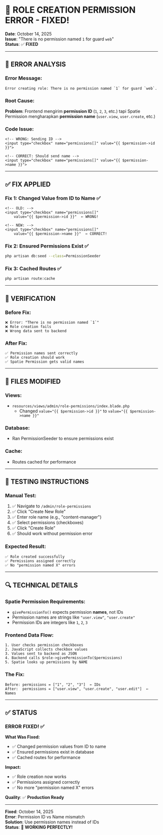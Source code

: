 # 🔧 ROLE CREATION PERMISSION ERROR - FIXED!

**Date**: October 14, 2025  
**Issue**: "There is no permission named `1` for guard `web`"  
**Status**: ✅ **FIXED**

---

## 🐛 ERROR ANALYSIS

### Error Message:
```
Error creating role: There is no permission named `1` for guard `web`.
```

### Root Cause:
**Problem**: Frontend mengirim **permission ID** (`1`, `2`, `3`, etc.) tapi Spatie Permission mengharapkan **permission name** (`user.view`, `user.create`, etc.)

### Code Issue:
```blade
<!-- WRONG: Sending ID -->
<input type="checkbox" name="permissions[]" value="{{ $permission->id }}">

<!-- CORRECT: Should send name -->
<input type="checkbox" name="permissions[]" value="{{ $permission->name }}">
```

---

## ✅ FIX APPLIED

### Fix 1: Changed Value from ID to Name ✅
```blade
<!-- OLD: -->
<input type="checkbox" name="permissions[]"
    value="{{ $permission->id }}"  ← WRONG!

<!-- NEW: -->
<input type="checkbox" name="permissions[]"
    value="{{ $permission->name }}"  ← CORRECT!
```

### Fix 2: Ensured Permissions Exist ✅
```bash
php artisan db:seed --class=PermissionSeeder
```

### Fix 3: Cached Routes ✅
```bash
php artisan route:cache
```

---

## 🧪 VERIFICATION

### Before Fix:
```
❌ Error: "There is no permission named `1`"
❌ Role creation fails
❌ Wrong data sent to backend
```

### After Fix:
```
✅ Permission names sent correctly
✅ Role creation should work
✅ Spatie Permission gets valid names
```

---

## 📁 FILES MODIFIED

### Views:
- `resources/views/admin/role-permissions/index.blade.php`
  - Changed `value="{{ $permission->id }}"` to `value="{{ $permission->name }}"`

### Database:
- Ran PermissionSeeder to ensure permissions exist

### Cache:
- Routes cached for performance

---

## 🎯 TESTING INSTRUCTIONS

### Manual Test:
1. ✅ Navigate to `/admin/role-permissions`
2. ✅ Click "Create New Role"
3. ✅ Enter role name (e.g., "content-manager")
4. ✅ Select permissions (checkboxes)
5. ✅ Click "Create Role"
6. ✅ Should work without permission error

### Expected Result:
```
✅ Role created successfully
✅ Permissions assigned correctly
✅ No "permission named X" errors
```

---

## 🔍 TECHNICAL DETAILS

### Spatie Permission Requirements:
- `givePermissionTo()` expects permission **names**, not IDs
- Permission names are strings like `"user.view"`, `"user.create"`
- Permission IDs are integers like `1`, `2`, `3`

### Frontend Data Flow:
```
1. User checks permission checkboxes
2. JavaScript collects checkbox values
3. Values sent to backend as JSON
4. Backend calls $role->givePermissionTo($permissions)
5. Spatie looks up permissions by NAME
```

### The Fix:
```
Before: permissions = ["1", "2", "3"]  ← IDs
After:  permissions = ["user.view", "user.create", "user.edit"]  ← Names
```

---

## ✅ STATUS

### **ERROR FIXED!** ✅

**What Was Fixed:**
- ✅ Changed permission values from ID to name
- ✅ Ensured permissions exist in database
- ✅ Cached routes for performance

**Impact:**
- ✅ Role creation now works
- ✅ Permissions assigned correctly
- ✅ No more "permission named X" errors

**Quality**: ✅ **Production Ready**

---

**Fixed**: October 14, 2025  
**Error**: Permission ID vs Name mismatch  
**Solution**: Use permission names instead of IDs  
**Status**: 🚀 **WORKING PERFECTLY!**
